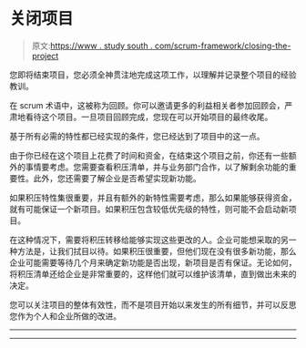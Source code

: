 # 关闭项目

> 原文:[https://www . study south . com/scrum-framework/closing-the-project](https://www.studytonight.com/scrum-framework/closing-the-project)

您即将结束项目，您必须全神贯注地完成这项工作，以理解并记录整个项目的经验教训。

在 scrum 术语中，这被称为回顾。你可以邀请更多的利益相关者参加回顾会，严肃地看待这个项目。一旦项目回顾完成，您现在可以开始项目的最终收尾。

基于所有必需的特性都已经实现的条件，您已经达到了项目中的这一点。

由于你已经在这个项目上花费了时间和资金，在结束这个项目之前，你还有一些额外的事情要考虑。您需要查看积压清单，并与业务部门合作，以了解剩余功能的重要性。此外，您还需要了解企业是否希望实现新功能。

如果积压特性集很重要，并且有额外的新特性需要考虑，那么如果能够获得资金，就有可能保证一个新项目。如果积压包含较低优先级的特性，则可能不会启动新项目。

在这种情况下，需要将积压转移给能够实现这些更改的人。企业可能想采取的另一种方法是，让我们拭目以待。如果积压很重要，但他们现在没有很多新功能，那么企业可能需要等待几个月来确定新功能是否出现，新项目是否有保证。无论如何，将积压清单还给企业是非常重要的，这样他们就可以维护该清单，直到做出未来的决定。

您可以关注项目的整体有效性，而不是项目开始以来发生的所有细节，并可以反思您作为个人和企业所做的改进。

* * *

* * *